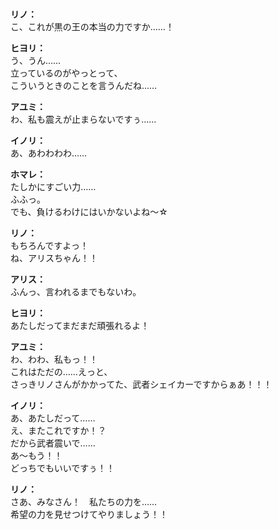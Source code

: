 # 

  
**リノ：**  
こ、これが黒の王の本当の力ですか……！  
  
**ヒヨリ：**  
う、うん……  
立っているのがやっとって、  
こういうときのことを言うんだね……  
  
**アユミ：**  
わ、私も震えが止まらないですぅ……  
  
**イノリ：**  
あ、あわわわわ……  
  
**ホマレ：**  
たしかにすごい力……  
ふふっ。  
でも、負けるわけにはいかないよね～☆  
  
**リノ：**  
もちろんですよっ！  
ね、アリスちゃん！！  
  
**アリス：**  
ふんっ、言われるまでもないわ。  
  
**ヒヨリ：**  
あたしだってまだまだ頑張れるよ！  
  
**アユミ：**  
わ、わわ、私もっ！！  
これはただの……えっと、  
さっきリノさんがかかってた、武者シェイカーですからぁあ！！！  
  
**イノリ：**  
あ、あたしだって……  
え、またこれですか！？  
だから武者震いで……  
あ～もう！！  
どっちでもいいですぅ！！  
  
**リノ：**  
さあ、みなさん！　私たちの力を……  
希望の力を見せつけてやりましょう！！  
